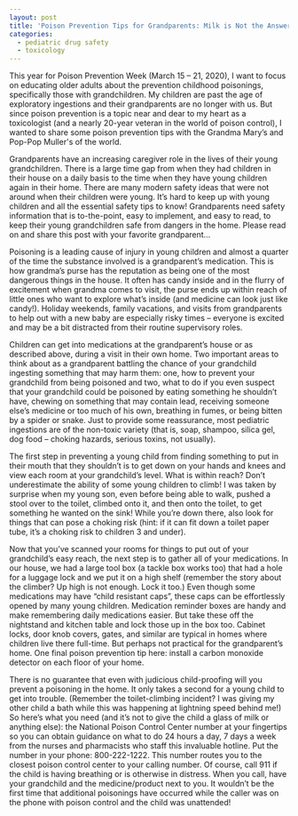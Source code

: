 ```yaml
---
layout: post
title: 'Poison Prevention Tips for Grandparents: Milk is Not the Answer'
categories:
  - pediatric drug safety
  - toxicology
---
```


This year for Poison Prevention Week (March 15 – 21, 2020), I want to focus on educating older adults about the prevention childhood poisonings, specifically those with grandchildren. My children are past the age of exploratory ingestions and their grandparents are no longer with us. But since poison prevention is a topic near and dear to my heart as a toxicologist (and a nearly 20-year veteran in the world of poison control), I wanted to share some poison prevention tips with the Grandma Mary’s and Pop-Pop Muller's of the world.

Grandparents have an increasing caregiver role in the lives of their young grandchildren. There is a large time gap from when they had children in their house on a daily basis to the time when they have young children again in their home. There are many modern safety ideas that were not around when their children were young. It’s hard to keep up with young children and all the essential safety tips to know\! Grandparents need safety information that is to-the-point, easy to implement, and easy to read, to keep their young grandchildren safe from dangers in the home. Please read on and share this post with your favorite grandparent…

Poisoning is a leading cause of injury in young children and almost a quarter of the time the substance involved is a grandparent’s medication. This is how grandma’s purse has the reputation as being one of the most dangerous things in the house. It often has candy inside and in the flurry of excitement when grandma comes to visit, the purse ends up within reach of little ones who want to explore what’s inside (and medicine can look just like candy\!). Holiday weekends, family vacations, and visits from grandparents to help out with a new baby are especially risky times – everyone is excited and may be a bit distracted from their routine supervisory roles.

Children can get into medications at the grandparent’s house or as described above, during a visit in their own home. Two important areas to think about as a grandparent battling the chance of your grandchild ingesting something that may harm them: one, how to prevent your grandchild from being poisoned and two, what to do if you even suspect that your grandchild could be poisoned by eating something he shouldn’t have, chewing on something that may contain lead, receiving someone else’s medicine or too much of his own, breathing in fumes, or being bitten by a spider or snake. Just to provide some reassurance, most pediatric ingestions are of the non-toxic variety (that is, soap, shampoo, silica gel, dog food – choking hazards, serious toxins, not usually).

The first step in preventing a young child from finding something to put in their mouth that they shouldn’t is to get down on your hands and knees and view each room at your grandchild’s level. What is within reach? Don’t underestimate the ability of some young children to climb\! I was taken by surprise when my young son, even before being able to walk, pushed a stool over to the toilet, climbed onto it, and then onto the toilet, to get something he wanted on the sink\! While you’re down there, also look for things that can pose a choking risk (hint: if it can fit down a toilet paper tube, it’s a choking risk to children 3 and under).

Now that you’ve scanned your rooms for things to put out of your grandchild’s easy reach, the next step is to gather all of your medications. In our house, we had a large tool box (a tackle box works too) that had a hole for a luggage lock and we put it on a high shelf (remember the story about the climber? Up high is not enough. Lock it too.) Even though some medications may have “child resistant caps”, these caps can be effortlessly opened by many young children. Medication reminder boxes are handy and make remembering daily medications easier. But take these off the nightstand and kitchen table and lock those up in the box too. Cabinet locks, door knob covers, gates, and similar are typical in homes where children live there full-time. But perhaps not practical for the grandparent’s home. One final poison prevention tip here: install a carbon monoxide detector on each floor of your home.

There is no guarantee that even with judicious child-proofing will you prevent a poisoning in the home. It only takes a second for a young child to get into trouble. (Remember the toilet-climbing incident? I was giving my other child a bath while this was happening at lightning speed behind me\!) So here’s what you need (and it’s not to give the child a glass of milk or anything else): the National Poison Control Center number at your fingertips so you can obtain guidance on what to do 24 hours a day, 7 days a week from the nurses and pharmacists who staff this invaluable hotline. Put the number in your phone: 800-222-1222. This number routes you to the closest poison control center to your calling number. Of course, call 911 if the child is having breathing or is otherwise in distress. When you call, have your grandchild and the medicine/product next to you. It wouldn’t be the first time that additional poisonings have occurred while the caller was on the phone with poison control and the child was unattended\!
